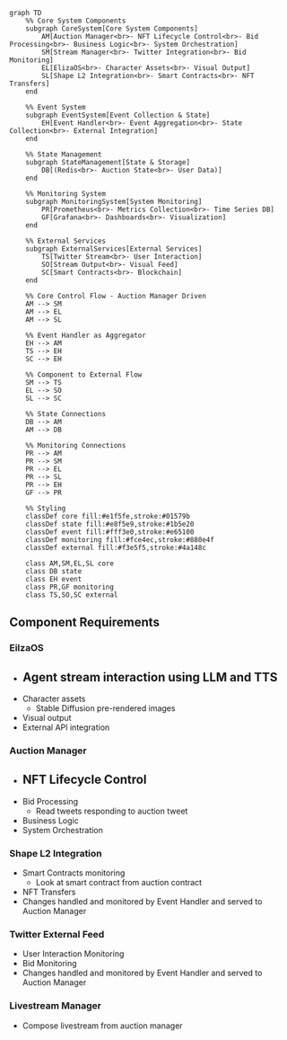 ```mermaid
graph TD
    %% Core System Components
    subgraph CoreSystem[Core System Components]
        AM[Auction Manager<br>- NFT Lifecycle Control<br>- Bid Processing<br>- Business Logic<br>- System Orchestration]
        SM[Stream Manager<br>- Twitter Integration<br>- Bid Monitoring]
        EL[ElizaOS<br>- Character Assets<br>- Visual Output]
        SL[Shape L2 Integration<br>- Smart Contracts<br>- NFT Transfers]
    end

    %% Event System
    subgraph EventSystem[Event Collection & State]
        EH[Event Handler<br>- Event Aggregation<br>- State Collection<br>- External Integration]
    end

    %% State Management
    subgraph StateManagement[State & Storage]
        DB[(Redis<br>- Auction State<br>- User Data)]
    end

    %% Monitoring System
    subgraph MonitoringSystem[System Monitoring]
        PR[Prometheus<br>- Metrics Collection<br>- Time Series DB]
        GF[Grafana<br>- Dashboards<br>- Visualization]
    end

    %% External Services
    subgraph ExternalServices[External Services]
        TS[Twitter Stream<br>- User Interaction]
        SO[Stream Output<br>- Visual Feed]
        SC[Smart Contracts<br>- Blockchain]
    end

    %% Core Control Flow - Auction Manager Driven
    AM --> SM
    AM --> EL
    AM --> SL
    
    %% Event Handler as Aggregator
    EH --> AM
    TS --> EH
    SC --> EH
    
    %% Component to External Flow
    SM --> TS
    EL --> SO
    SL --> SC
    
    %% State Connections
    DB --> AM
    AM --> DB
    
    %% Monitoring Connections
    PR --> AM
    PR --> SM
    PR --> EL
    PR --> SL
    PR --> EH
    GF --> PR
    
    %% Styling
    classDef core fill:#e1f5fe,stroke:#01579b
    classDef state fill:#e8f5e9,stroke:#1b5e20
    classDef event fill:#fff3e0,stroke:#e65100
    classDef monitoring fill:#fce4ec,stroke:#880e4f
    classDef external fill:#f3e5f5,stroke:#4a148c
    
    class AM,SM,EL,SL core
    class DB state
    class EH event
    class PR,GF monitoring
    class TS,SO,SC external
```
## Component Requirements

### EilzaOS
- Agent stream interaction using LLM and TTS
    - 
- Character assets  
    - Stable Diffusion pre-rendered images
- Visual output
- External API integration

### Auction Manager
- NFT Lifecycle Control
    - 
- Bid Processing
    - Read tweets responding to auction tweet
- Business Logic
- System Orchestration

### Shape L2 Integration
- Smart Contracts monitoring
    - Look at smart contract from auction contract
- NFT Transfers
- Changes handled and monitored by Event Handler and served to Auction Manager

### Twitter External Feed
- User Interaction Monitoring
- Bid Monitoring
- Changes handled and monitored by Event Handler and served to Auction Manager

### Livestream Manager
- Compose livestream from auction manager 